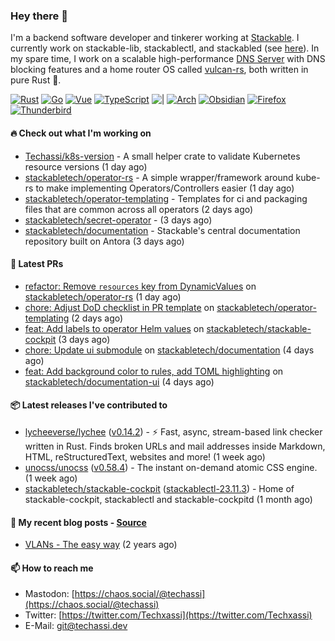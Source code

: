 ### Hey there 👋

I'm a backend software developer and tinkerer working at [Stackable][stackable]. I currently work on
stackable-lib, stackablectl, and stackabled (see [here][stackable-work]). In my spare time, I work on
a scalable high-performance [DNS Server][portal] with DNS blocking features and a home router OS
called [vulcan-rs][vulcan], both written in pure Rust 🦀.

[stackable-work]: https://github.com/stackabletech/stackable
[stackable]: https://github.com/stackabletech
[portal]: https://github.com/portal-rs/portal
[vulcan]: https://github.com/vulcan-rs

[![Rust](https://img.shields.io/badge/-Rust-141414?style=flat&logo=rust&logoColor=%23f97f39)](https://www.rust-lang.org/)
[![Go](https://img.shields.io/badge/-Go-141414?style=flat&logo=go&logoColor=%23f97f39)](https://go.dev/)
[![Vue](https://img.shields.io/badge/-Vue-141414?style=flat&logo=vuedotjs&logoColor=%23f97f39)](https://vuejs.org/)
[![TypeScript](https://img.shields.io/badge/-TypeScript-141414?style=flat&logo=typescript&logoColor=%23f97f39)](https://www.typescriptlang.org/)
![|](https://img.shields.io/badge/-%7C-141414?style=flat&logoColor=%23f97f39)
[![Arch](https://img.shields.io/badge/-Arch-141414?style=flat&logo=archlinux&logoColor=%23f97f39)](https://archlinux.org/)
[![Obsidian](https://img.shields.io/badge/-Obsidian-141414?style=flat&logo=obsidian&logoColor=%23f97f39)](https://obsidian.md/)
[![Firefox](https://img.shields.io/badge/-Firefox-141414?style=flat&logo=firefox&logoColor=%23f97f39)](https://www.mozilla.org/en-US/firefox/new/)
[![Thunderbird](https://img.shields.io/badge/-Thunderbird-141414?style=flat&logo=thunderbird&logoColor=%23f97f39)](https://www.thunderbird.net/en-US/)

#### 🔥 Check out what I'm working on


- [Techassi/k8s-version](https://github.com/Techassi/k8s-version) - A small helper crate to validate Kubernetes resource versions (1 day ago)
- [stackabletech/operator-rs](https://github.com/stackabletech/operator-rs) - A simple wrapper/framework around kube-rs to make implementing Operators/Controllers easier (1 day ago)
- [stackabletech/operator-templating](https://github.com/stackabletech/operator-templating) - Templates for ci and packaging files that are common across all operators (2 days ago)
- [stackabletech/secret-operator](https://github.com/stackabletech/secret-operator) -  (3 days ago)
- [stackabletech/documentation](https://github.com/stackabletech/documentation) - Stackable&#39;s central documentation repository built on Antora (3 days ago)

#### 🧪 Latest PRs


- [refactor: Remove `resources` key from DynamicValues](https://github.com/stackabletech/operator-rs/pull/734) on [stackabletech/operator-rs](https://github.com/stackabletech/operator-rs) (1 day ago)
- [chore: Adjust DoD checklist in PR template](https://github.com/stackabletech/operator-templating/pull/315) on [stackabletech/operator-templating](https://github.com/stackabletech/operator-templating) (2 days ago)
- [feat: Add labels to operator Helm values](https://github.com/stackabletech/stackable-cockpit/pull/186) on [stackabletech/stackable-cockpit](https://github.com/stackabletech/stackable-cockpit) (3 days ago)
- [chore: Update ui submodule](https://github.com/stackabletech/documentation/pull/536) on [stackabletech/documentation](https://github.com/stackabletech/documentation) (4 days ago)
- [feat: Add background color to rules, add TOML highlighting](https://github.com/stackabletech/documentation-ui/pull/55) on [stackabletech/documentation-ui](https://github.com/stackabletech/documentation-ui) (4 days ago)

#### 📦 Latest releases I've contributed to


- [lycheeverse/lychee](https://github.com/lycheeverse/lychee/releases/tag/v0.14.2) ([v0.14.2](https://github.com/lycheeverse/lychee/releases/tag/v0.14.2)) - ⚡ Fast, async, stream-based link checker written in Rust. Finds broken URLs and mail addresses inside Markdown, HTML, reStructuredText, websites and more! (1 week ago)
- [unocss/unocss](https://github.com/unocss/unocss/releases/tag/v0.58.4) ([v0.58.4](https://github.com/unocss/unocss/releases/tag/v0.58.4)) - The instant on-demand atomic CSS engine. (1 week ago)
- [stackabletech/stackable-cockpit](https://github.com/stackabletech/stackable-cockpit/releases/tag/stackablectl-23.11.3) ([stackablectl-23.11.3](https://github.com/stackabletech/stackable-cockpit/releases/tag/stackablectl-23.11.3)) - Home of stackable-cockpit, stackablectl and stackable-cockpitd (1 month ago)

#### 📜 My recent blog posts - [Source](https://github.com/Techassi/page)


- [VLANs - The easy way](https://techassi.dev/posts/vlans-the-easy-way/) (2 years ago)

#### 📫 How to reach me

- Mastodon: [https://chaos.social/@techassi](https://chaos.social/@techassi)
- Twitter: [https://twitter.com/Techxassi](https://twitter.com/Techxassi)
- E-Mail: git@techassi.dev
